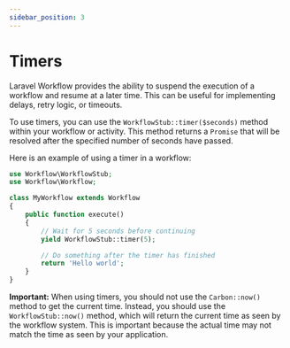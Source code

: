 ```yaml
---
sidebar_position: 3
---
```


# Timers

Laravel Workflow provides the ability to suspend the execution of a workflow and resume at a later time. This can be useful for implementing delays, retry logic, or timeouts.

To use timers, you can use the `WorkflowStub::timer($seconds)` method within your workflow or activity. This method returns a `Promise` that will be resolved after the specified number of seconds have passed.

Here is an example of using a timer in a workflow:

```php
use Workflow\WorkflowStub;
use Workflow\Workflow;

class MyWorkflow extends Workflow
{
    public function execute()
    {
        // Wait for 5 seconds before continuing
        yield WorkflowStub::timer(5);

        // Do something after the timer has finished
        return 'Hello world';
    }
}
```

**Important:** When using timers, you should not use the `Carbon::now()` method to get the current time. Instead, you should use the `WorkflowStub::now()` method, which will return the current time as seen by the workflow system. This is important because the actual time may not match the time as seen by your application.
